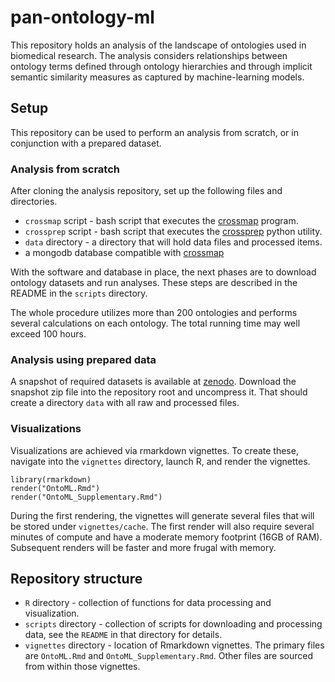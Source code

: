 # pan-ontology-ml

This repository holds an analysis of the landscape of ontologies used in 
biomedical research. The analysis considers relationships between ontology
terms defined through ontology hierarchies and through implicit semantic 
similarity measures as captured by machine-learning models. 


## Setup

This repository can be used to perform an analysis from scratch, or in 
conjunction with a prepared dataset.

### Analysis from scratch

After cloning the analysis repository, set up the following files and 
directories.

 - `crossmap` script - bash script that executes the [crossmap](https://github.com/tkonopka/crossmap) program. 
 - `crossprep` script - bash script that executes the [crossprep](https://github.com/tkonopka/crossmap/tree/master/crossprep) python utility.
 - `data` directory - a directory that will hold data files and processed items.
 - a mongodb database compatible with 
 [crossmap](https://github.com/tkonopka/crossmap)
 
With the software and database in place, the next phases are to download 
ontology datasets and run analyses. These steps are described in the README in
 the `scripts` directory. 
 
The whole procedure utilizes more than 200 ontologies and performs several 
calculations on each ontology. The total running time may well exceed 100 hours.
  

### Analysis using prepared data

A snapshot of required datasets is available at 
[zenodo](https://zenodo.org/record/4029258). 
Download the snapshot zip file into the repository root and uncompress it. 
That should create a directory `data` with all raw and processed files.


### Visualizations

Visualizations are achieved via rmarkdown vignettes. To create
these, navigate into the `vignettes` directory, launch R, and render the vignettes.

```{r}
library(rmarkdown)
render("OntoML.Rmd")        
render("OntoML_Supplementary.Rmd")
```

During the first rendering, the vignettes will generate several files that will 
be stored under `vignettes/cache`. The first render will also require several 
minutes of compute and have a moderate memory footprint (16GB of RAM). 
Subsequent renders will be faster and more frugal with memory. 


## Repository structure

 - `R` directory - collection of functions for data processing and 
 visualization.
 - `scripts` directory - collection of scripts for downloading and processing
 data, see the `README` in that directory for details.
 - `vignettes` directory - location of Rmarkdown vignettes. The primary files
 are `OntoML.Rmd` and `OntoML_Supplementary.Rmd`. Other files are sourced
 from within those vignettes.
 

